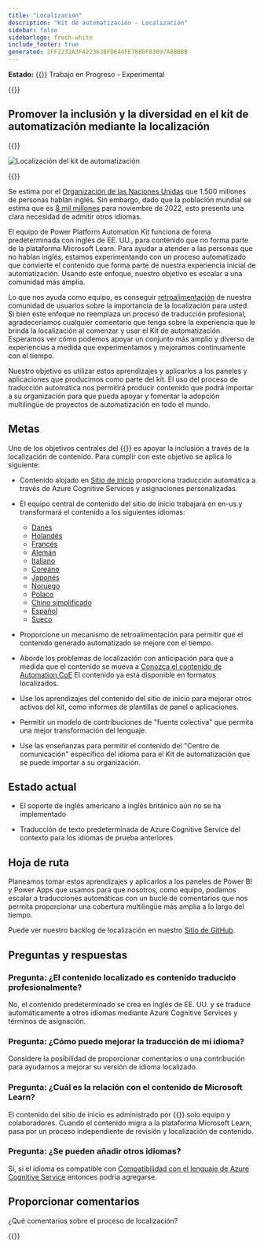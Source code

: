 ```yaml
---
title: "Localización"
description: "Kit de automatización - Localización"
sidebar: false
sidebarlogo: fresh-white
include_footer: true
generated: 2FF2232A3FA22363BFD644FE7880F83097A8BBBB
---
```


**Estado:** {{<externalImage src="https://github.githubassets.com/images/icons/emoji/unicode/1f6a7.png" size="16x16" text="Construction Icon">}} Trabajo en Progreso - Experimental

{{<toc>}}

## Promover la inclusión y la diversidad en el kit de automatización mediante la localización

{{<border>}}

![Localización del kit de automatización](/images/automation-kit-localization.png)

{{</border>}}

Se estima por el [Organización de las Naciones Unidas](https://hr.un.org/unhq/languages/english) que 1.500 millones de personas hablan inglés. Sin embargo, dado que la población mundial se estima que es [8 mil millones](https://www.un.org/en/desa/world-population-reach-8-billion-15-november-2022) para noviembre de 2022, esto presenta una clara necesidad de admitir otros idiomas.

El equipo de Power Platform Automation Kit funciona de forma predeterminada con inglés de EE. UU., para contenido que no forma parte de la plataforma Microsoft Learn. Para ayudar a atender a las personas que no hablan inglés, estamos experimentando con un proceso automatizado que convierte el contenido que forma parte de nuestra experiencia inicial de automatización. Usando este enfoque, nuestro objetivo es escalar a una comunidad más amplia.

Lo que nos ayuda como equipo, es conseguir [retroalimentación](/es#provide-feedback) de nuestra comunidad de usuarios sobre la importancia de la localización para usted. Si bien este enfoque no reemplaza un proceso de traducción profesional, agradeceríamos cualquier comentario que tenga sobre la experiencia que le brinda la localización al comenzar y usar el Kit de automatización. Esperamos ver cómo podemos apoyar un conjunto más amplio y diverso de experiencias a medida que experimentamos y mejoramos continuamente con el tiempo.

Nuestro objetivo es utilizar estos aprendizajes y aplicarlos a los paneles y aplicaciones que producimos como parte del kit. El uso del proceso de traducción automática nos permitirá producir contenido que podrá importar a su organización para que pueda apoyar y fomentar la adopción multilingüe de proyectos de automatización en todo el mundo.

## Metas

Uno de los objetivos centrales del {{<product-name>}} es apoyar la inclusión a través de la localización de contenido. Para cumplir con este objetivo se aplica lo siguiente:

- Contenido alojado en [Sitio de inicio](https://aka.ms/ak4pp/starter) proporciona traducción automática a través de Azure Cognitive Services y asignaciones personalizadas.

- El equipo central de contenido del sitio de inicio trabajará en en-us y transformará el contenido a los siguientes idiomas:

  - [Danés](https://microsoft.github.io/powercat-automation-kit/da/)
  - [Holandés](https://microsoft.github.io/powercat-automation-kit/nl/)
  - [Francés](https://microsoft.github.io/powercat-automation-kit/fr/)
  - [Alemán](https://microsoft.github.io/powercat-automation-kit/de/) 
  - [Italiano](https://microsoft.github.io/powercat-automation-kit/it/)
  - [Coreano](https://microsoft.github.io/powercat-automation-kit/ko/)
  - [Japonés](https://microsoft.github.io/powercat-automation-kit/ja/)
  - [Noruego](https://microsoft.github.io/powercat-automation-kit/nb/)
  - [Polaco](https://microsoft.github.io/powercat-automation-kit/pl/)
  - [Chino simplificado](https://microsoft.github.io/powercat-automation-kit/zh-hans)
  - [Español](https://microsoft.github.io/powercat-automation-kit/es/)
  - [Sueco](https://microsoft.github.io/powercat-automation-kit/sv/)

- Proporcione un mecanismo de retroalimentación para permitir que el contenido generado automatizado se mejore con el tiempo.

- Aborde los problemas de localización con anticipación para que a medida que el contenido se mueva a [Conozca el contenido de Automation CoE](https://aka.ms/AutomationCoE) El contenido ya está disponible en formatos localizados.

- Use los aprendizajes del contenido del sitio de inicio para mejorar otros activos del kit, como informes de plantillas de panel o aplicaciones.

- Permitir un modelo de contribuciones de "fuente colectiva" que permita una mejor transformación del lenguaje.

- Use las enseñanzas para permitir el contenido del "Centro de comunicación" específico del idioma para el Kit de automatización que se puede importar a su organización.

## Estado actual

- El soporte de inglés americano a inglés británico aún no se ha implementado

- Traducción de texto predeterminada de Azure Cognitive Service del contexto para los idiomas de prueba anteriores

## Hoja de ruta

Planeamos tomar estos aprendizajes y aplicarlos a los paneles de Power BI y Power Apps que usamos para que nosotros, como equipo, podamos escalar a traducciones automáticas con un bucle de comentarios que nos permita proporcionar una cobertura multilingüe más amplia a lo largo del tiempo.

Puede ver nuestro backlog de localización en nuestro [Sitio de GitHub](https://github.com/microsoft/powercat-automation-kit/issues?q=is%3Aopen+is%3Aissue+label%3Alocalization).

## Preguntas y respuestas

### **Pregunta:** ¿El contenido localizado es contenido traducido profesionalmente?

No, el contenido predeterminado se crea en inglés de EE. UU. y se traduce automáticamente a otros idiomas mediante Azure Cognitive Services y términos de asignación.

### **Pregunta:** ¿Cómo puedo mejorar la traducción de mi idioma?

Considere la posibilidad de proporcionar comentarios o una contribución para ayudarnos a mejorar su versión de idioma localizado.

### **Pregunta:** ¿Cuál es la relación con el contenido de Microsoft Learn?

El contenido del sitio de inicio es administrado por {{<product-name>}} solo equipo y colaboradores. Cuando el contenido migra a la plataforma Microsoft Learn, pasa por un proceso independiente de revisión y localización de contenido.

### **Pregunta:** ¿Se pueden añadir otros idiomas?

Sí, si el idioma es compatible con [Compatibilidad con el lenguaje de Azure Cognitive Service](https://learn.microsoft.com/azure/cognitive-services/language-support) entonces podría agregarse.

## Proporcionar comentarios

¿Qué comentarios sobre el proceso de localización?

{{<questions name="/content/es/localization.json" completed="Gracias por completar las preguntas" showNavigationButtons="false" locale="es">}}
